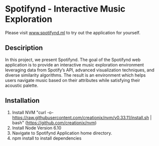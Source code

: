 # Spotifynd - Interactive Music Exploration

Please visit www.spotifynd.ml to try out the application for yourself.

## Desciription
In this project, we present Spotifynd. The goal of the Spotifynd web application is to provide an interactive music exploration environment leveraging data from Spotify’s API, advanced visualization techniques, and diverse similarity algorithms. The result is an environment which helps users navigate music based on their attributes while satisfying their acoustic palette. 

## Installation
1. Install NVM "curl -o- https://raw.githubusercontent.com/creationix/nvm/v0.33.11/install.sh | bash" (https://github.com/creationix/nvm)
2. Install Node Version 6.10
3. Navigate to Spotifynd Application home directory.
4. npm install to install dependencies
